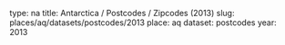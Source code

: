 type: na
title: Antarctica / Postcodes / Zipcodes (2013)
slug: places/aq/datasets/postcodes/2013
place: aq
dataset: postcodes
year: 2013
